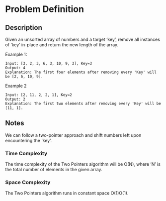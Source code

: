 # Problem Definition

## Description

Given an unsorted array of numbers and a target ‘key’, remove all instances of ‘key’ in-place and return the new length of the array.

Example 1:

```plaintext
Input: [3, 2, 3, 6, 3, 10, 9, 3], Key=3
Output: 4
Explanation: The first four elements after removing every 'Key' will be [2, 6, 10, 9].
```

Example 2

```plaintext
Input: [2, 11, 2, 2, 1], Key=2
Output: 2
Explanation: The first two elements after removing every 'Key' will be [11, 1].
```

## Notes

We can follow a two-pointer approach and shift numbers left upon encountering the ‘key’.

### Time Complexity

The time complexity of the Two Pointers algorithm will be O(N), where ‘N’ is the total number of elements in the given array.

### Space Complexity

The Two Pointers algorithm runs in constant space O(1)O(1).

